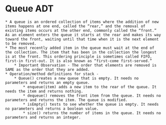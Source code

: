 # Queue ADT
	* A queue is an ordered collection of items where the addition of new items happens at one end, called the “rear,” and the removal of existing items occurs at the other end, commonly called the “front.” As an element enters the queue it starts at the rear and makes its way toward the front, waiting until that time when it is the next element to be removed.
	* The most recently added item in the queue must wait at the end of the collection. The item that has been in the collection the longest is at the front. This ordering principle is sometimes called FIFO, first-in first-out. It is also known as “first-come first-served.”
		* Important Observation - The order that elements are removed is SAME as the order that they are added.
	* Operation/method definitions for stack -
		* Queue() creates a new queue that is empty. It needs no parameters and returns an empty queue.
			* enqueue(item) adds a new item to the rear of the queue. It needs the item and returns nothing.
			* dequeue() removes the front item from the queue. It needs no parameters and returns the item. The queue is modified.
			* isEmpty() tests to see whether the queue is empty. It needs no parameters and returns a boolean value.
			* size() returns the number of items in the queue. It needs no parameters and returns an integer.